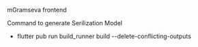 mGramseva frontend 

Command to generate Serilization Model
- flutter pub run build_runner build --delete-conflicting-outputs
